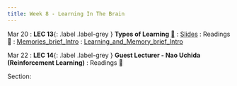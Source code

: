 ```yaml
---
title: Week 8 - Learning In The Brain
---
```


Mar 20
: **LEC 13**{: .label .label-grey } **Types of Learning** [🎥](https://harvard.hosted.panopto.com/Panopto/Pages/Viewer.aspx?id=344936a4-e427-4429-98f7-afa101061892)
    : [Slides](https://canvas.harvard.edu/files/17130013/download?download_frd=1)
: Readings 📖
: [Memories_brief_Intro](https://canvas.harvard.edu/files/17129806/download?download_frd=1)
: [Learning_and_Memory_brief_Intro](https://canvas.harvard.edu/files/17129807/download?download_frd=1)

Mar 22
: **LEC 14**{: .label .label-grey } **Guest Lecturer - Nao Uchida (Reinforcement Learning)**
: Readings 📖

Section:
